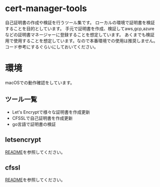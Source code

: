 # cert-manager-tools

自己証明書の作成や検証を行うツール集です。
ローカルの環境で証明書を検証することを目的としています。
手元で証明書を作成、検証してaws,gcp,azureなどの証明書マネージャーに登録することを想定しています。
あくまでも検証用で使用することを想定しています。なので本番環境での使用は推奨しません。コード参考にするぐらいにしておいてください。

# 環境

macOSでの動作確認をしています。

## ツール一覧
- Let's Encryptで様々な証明書を作成更新
- CFSSLで自己証明書を作成更新
- go言語で証明書の検証

## letsencrypt

[README](./letsencrypt/README.md)を参照してください。

## cfssl

[README](./cfssl/README.md)を参照してください。